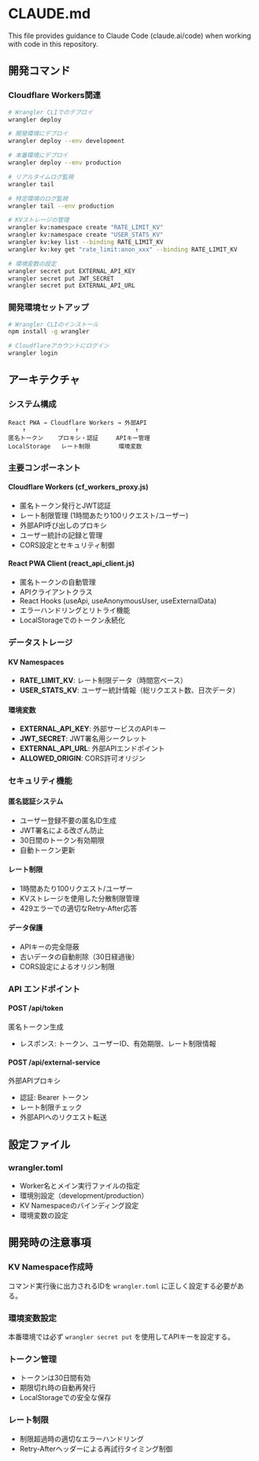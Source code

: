 # CLAUDE.md

This file provides guidance to Claude Code (claude.ai/code) when working with code in this repository.

## 開発コマンド

### Cloudflare Workers関連
```bash
# Wrangler CLIでのデプロイ
wrangler deploy

# 開発環境にデプロイ
wrangler deploy --env development

# 本番環境にデプロイ
wrangler deploy --env production

# リアルタイムログ監視
wrangler tail

# 特定環境のログ監視
wrangler tail --env production

# KVストレージの管理
wrangler kv:namespace create "RATE_LIMIT_KV"
wrangler kv:namespace create "USER_STATS_KV"
wrangler kv:key list --binding RATE_LIMIT_KV
wrangler kv:key get "rate_limit:anon_xxx" --binding RATE_LIMIT_KV

# 環境変数の設定
wrangler secret put EXTERNAL_API_KEY
wrangler secret put JWT_SECRET
wrangler secret put EXTERNAL_API_URL
```

### 開発環境セットアップ
```bash
# Wrangler CLIのインストール
npm install -g wrangler

# Cloudflareアカウントにログイン
wrangler login
```

## アーキテクチャ

### システム構成
```
React PWA → Cloudflare Workers → 外部API
    ↑              ↑                ↑
匿名トークン    プロキシ・認証     APIキー管理
LocalStorage   レート制限        環境変数
```

### 主要コンポーネント

#### Cloudflare Workers (cf_workers_proxy.js)
- 匿名トークン発行とJWT認証
- レート制限管理 (1時間あたり100リクエスト/ユーザー)
- 外部API呼び出しのプロキシ
- ユーザー統計の記録と管理
- CORS設定とセキュリティ制御

#### React PWA Client (react_api_client.js)
- 匿名トークンの自動管理
- APIクライアントクラス
- React Hooks (useApi, useAnonymousUser, useExternalData)
- エラーハンドリングとリトライ機能
- LocalStorageでのトークン永続化

### データストレージ

#### KV Namespaces
- **RATE_LIMIT_KV**: レート制限データ（時間窓ベース）
- **USER_STATS_KV**: ユーザー統計情報（総リクエスト数、日次データ）

#### 環境変数
- **EXTERNAL_API_KEY**: 外部サービスのAPIキー
- **JWT_SECRET**: JWT署名用シークレット
- **EXTERNAL_API_URL**: 外部APIエンドポイント
- **ALLOWED_ORIGIN**: CORS許可オリジン

### セキュリティ機能

#### 匿名認証システム
- ユーザー登録不要の匿名ID生成
- JWT署名による改ざん防止
- 30日間のトークン有効期限
- 自動トークン更新

#### レート制限
- 1時間あたり100リクエスト/ユーザー
- KVストレージを使用した分散制限管理
- 429エラーでの適切なRetry-After応答

#### データ保護
- APIキーの完全隠蔽
- 古いデータの自動削除（30日経過後）
- CORS設定によるオリジン制限

### API エンドポイント

#### POST /api/token
匿名トークン生成
- レスポンス: トークン、ユーザーID、有効期限、レート制限情報

#### POST /api/external-service
外部APIプロキシ
- 認証: Bearer トークン
- レート制限チェック
- 外部APIへのリクエスト転送

## 設定ファイル

### wrangler.toml
- Worker名とメイン実行ファイルの指定
- 環境別設定（development/production）
- KV Namespaceのバインディング設定
- 環境変数の設定

## 開発時の注意事項

### KV Namespace作成時
コマンド実行後に出力されるIDを `wrangler.toml` に正しく設定する必要がある。

### 環境変数設定
本番環境では必ず `wrangler secret put` を使用してAPIキーを設定する。

### トークン管理
- トークンは30日間有効
- 期限切れ時の自動再発行
- LocalStorageでの安全な保存

### レート制限
- 制限超過時の適切なエラーハンドリング
- Retry-Afterヘッダーによる再試行タイミング制御